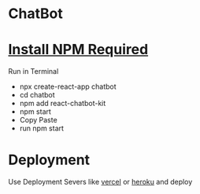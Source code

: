 # ChatBot
# [Install NPM Required](www.npmjs.com)
Run in Terminal
* npx create-react-app chatbot
* cd chatbot
* npm add react-chatbot-kit
* npm start
* Copy Paste 
* run npm start
# Deployment
Use Deployment Severs like [vercel](www.vercel.com) or [heroku](www.heroku.com) and deploy
